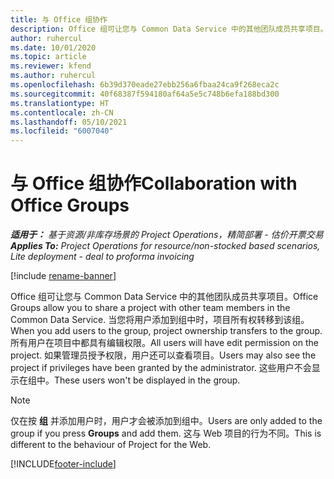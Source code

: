 ```yaml
---
title: 与 Office 组协作
description: Office 组可让您与 Common Data Service 中的其他团队成员共享项目。
author: ruhercul
ms.date: 10/01/2020
ms.topic: article
ms.reviewer: kfend
ms.author: ruhercul
ms.openlocfilehash: 6b39d370eade27ebb256a6fbaa24ca9f268eca2c
ms.sourcegitcommit: 40f68387f594180af64a5e5c748b6efa188bd300
ms.translationtype: HT
ms.contentlocale: zh-CN
ms.lasthandoff: 05/10/2021
ms.locfileid: "6007040"
---
```

# <a name="collaboration-with-office-groups"></a><span data-ttu-id="4bd78-103">与 Office 组协作</span><span class="sxs-lookup"><span data-stu-id="4bd78-103">Collaboration with Office Groups</span></span>

<span data-ttu-id="4bd78-104">_**适用于：** 基于资源/非库存场景的 Project Operations，精简部署 - 估价开票交易_</span><span class="sxs-lookup"><span data-stu-id="4bd78-104">_**Applies To:** Project Operations for resource/non-stocked based scenarios, Lite deployment - deal to proforma invoicing_</span></span>

[!include [rename-banner](~/includes/cc-data-platform-banner.md)]

<span data-ttu-id="4bd78-105">Office 组可让您与 Common Data Service 中的其他团队成员共享项目。</span><span class="sxs-lookup"><span data-stu-id="4bd78-105">Office Groups allow you to share a project with other team members in the Common Data Service.</span></span> <span data-ttu-id="4bd78-106">当您将用户添加到组中时，项目所有权转移到该组。</span><span class="sxs-lookup"><span data-stu-id="4bd78-106">When you add users to the group, project ownership transfers to the group.</span></span> <span data-ttu-id="4bd78-107">所有用户在项目中都具有编辑权限。</span><span class="sxs-lookup"><span data-stu-id="4bd78-107">All users will have edit permission on the project.</span></span> <span data-ttu-id="4bd78-108">如果管理员授予权限，用户还可以查看项目。</span><span class="sxs-lookup"><span data-stu-id="4bd78-108">Users may also see the project if privileges have been granted by the administrator.</span></span> <span data-ttu-id="4bd78-109">这些用户不会显示在组中。</span><span class="sxs-lookup"><span data-stu-id="4bd78-109">These users won't be displayed in the group.</span></span>

> [!NOTE] 
> <span data-ttu-id="4bd78-110">仅在按 **组** 并添加用户时，用户才会被添加到组中。</span><span class="sxs-lookup"><span data-stu-id="4bd78-110">Users are only added to the group if you press **Groups** and add them.</span></span> <span data-ttu-id="4bd78-111">这与 Web 项目的行为不同。</span><span class="sxs-lookup"><span data-stu-id="4bd78-111">This is different to the behaviour of Project for the Web.</span></span> 



[!INCLUDE[footer-include](../includes/footer-banner.md)]